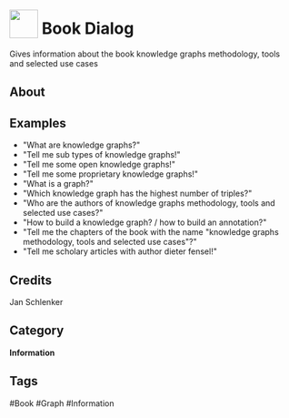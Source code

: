 # <img src="https://raw.githack.com/FortAwesome/Font-Awesome/master/svgs/solid/book.svg" card_color="#5B6984" width="50" height="50" style="vertical-align:bottom"/> Book Dialog
Gives information about the book knowledge graphs methodology, tools and selected use cases

## About


## Examples
* "What are knowledge graphs?"
* "Tell me sub types of knowledge graphs!"
* "Tell me some open knowledge graphs!"
* "Tell me some proprietary knowledge graphs!"
* "What is a graph?"
* "Which knowledge graph has the highest number of triples?"
* "Who are the authors of knowledge graphs methodology, tools and selected use cases?"
* "How to build a knowledge graph? / how to build an annotation?"
* "Tell me the chapters of the book with the name "knowledge graphs methodology, tools and selected use cases"?"
* "Tell me scholary articles with author dieter fensel!"

## Credits
Jan Schlenker

## Category
**Information**

## Tags
#Book
#Graph
#Information

